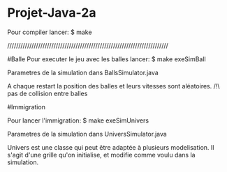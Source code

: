 # Projet-Java-2a

Pour compiler lancer: $ make

/////////////////////////////////////////////////////////////////////////

#Balle
Pour executer le jeu avec les balles lancer: $ make exeSimBall

Parametres de la simulation dans BallsSimulator.java

A chaque restart la position des balles et leurs vitesses sont aléatoires. /!\ pas de collision entre balles


#Immigration

Pour lancer l'immigration: $ make exeSimUnivers

Parametres de la simulation dans UniversSimulator.java

Univers est une classe qui peut être adaptée à plusieurs modelisation. Il s'agit d'une grille qu'on initialise, et modifie comme voulu dans la simulation.
